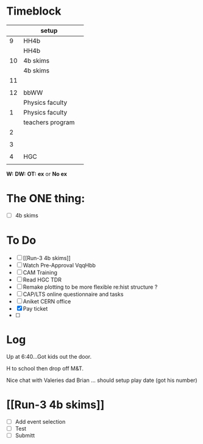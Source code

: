 # Timeblock

|     | setup            |     |
| --- | ---------------- | --- |
| 9   | HH4b             |     |
|     | HH4b             |     |
| 10  | 4b skims         |     |
|     | 4b skims         |     |
| 11  |                  |     |
|     |                  |     |
| 12  | bbWW             |     |
|     | Physics faculty  |     |
| 1   | Physics faculty  |     |
|     | teachers program |     |
| 2   |                  |     |
|     |                  |     |
| 3   |                  |     |
|     |                  |     |
| 4   | HGC              |     |
|     |                  |     |

**W:**
**DW:**
**OT:**
**ex** or **No ex**

# The ONE thing: 
- [ ]  4b skims


# To Do
- [ ] [[Run-3 4b skims]]
- [ ]  Watch Pre-Approval VqqHbb
- [ ] CAM Training
- [ ] Read HGC TDR
- [ ] Remake plotting to be more flexible re:hist structure ? 
- [ ]  CAP/LTS online questionnaire and tasks
- [ ] Aniket CERN office
- [x] Pay ticket
- [ ] 


# Log

Up at 6:40...Got kids out the door. 

H to school then drop off M&T. 

Nice chat with Valeries dad Brian ... should setup play date (got his number)

# [[Run-3 4b skims]]
- [ ] Add event selection
- [ ] Test
- [ ] Submitt